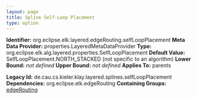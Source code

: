 ```yaml
---
layout: page
title: Spline Self-Loop Placement
type: option
---
```


**Identifier:** org.eclipse.elk.layered.edgeRouting.selfLoopPlacement
**Meta Data Provider:** properties.LayeredMetaDataProvider
**Type:** org.eclipse.elk.alg.layered.properties.SelfLoopPlacement
**Default Value:**  SelfLoopPlacement.NORTH_STACKED  (not specific to an algorithm)
**Lower Bound:** *not defined*
**Upper Bound:** *not defined*
**Applies To:** parents

**Legacy Id:** de.cau.cs.kieler.klay.layered.splines.selfLoopPlacement
**Dependencies:** org.eclipse.elk.edgeRouting
**Containing Groups:** [edgeRouting](org-eclipse-elk-layered-edgeRouting)

